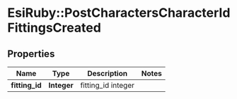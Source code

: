 # EsiRuby::PostCharactersCharacterIdFittingsCreated

## Properties
Name | Type | Description | Notes
------------ | ------------- | ------------- | -------------
**fitting_id** | **Integer** | fitting_id integer | 


